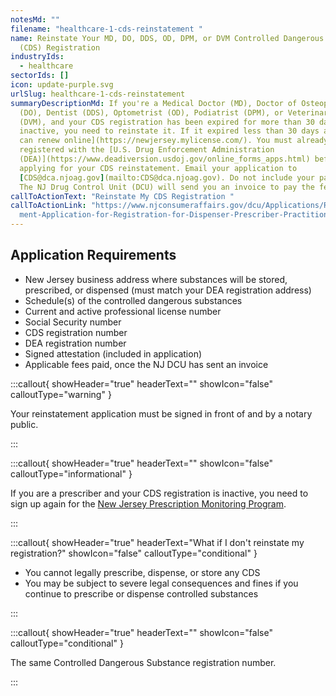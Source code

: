 ```yaml
---
notesMd: ""
filename: "healthcare-1-cds-reinstatement "
name: Reinstate Your MD, DO, DDS, OD, DPM, or DVM Controlled Dangerous Substance
  (CDS) Registration
industryIds:
  - healthcare
sectorIds: []
icon: update-purple.svg
urlSlug: healthcare-1-cds-reinstatement
summaryDescriptionMd: If you're a Medical Doctor (MD), Doctor of Osteopathy
  (DO), Dentist (DDS), Optometrist (OD), Podiatrist (DPM), or Veterinarian
  (DVM), and your CDS registration has been expired for more than 30 days or is
  inactive, you need to reinstate it. If it expired less than 30 days ago, [you
  can renew online](https://newjersey.mylicense.com/). You must already be
  registered with the [U.S. Drug Enforcement Administration
  (DEA)](https://www.deadiversion.usdoj.gov/online_forms_apps.html) before
  applying for your CDS reinstatement. Email your application to
  [CDS@dca.njoag.gov](mailto:CDS@dca.njoag.gov). Do not include your payment.
  The NJ Drug Control Unit (DCU) will send you an invoice to pay the fee online.
callToActionText: "Reinstate My CDS Registration "
callToActionLink: "https://www.njconsumeraffairs.gov/dcu/Applications/Reinstate\
  ment-Application-for-Registration-for-Dispenser-Prescriber-Practitioner.pdf "
---
```

## Application Requirements

* New Jersey business address where substances will be stored, prescribed, or dispensed (must match your DEA registration address)
* Schedule(s) of the controlled dangerous substances
* Current and active professional license number 
* Social Security number
* CDS registration number
* DEA registration number
* Signed attestation (included in application)
* Applicable fees paid, once the NJ DCU has sent an invoice

:::callout{ showHeader="true" headerText="" showIcon="false" calloutType="warning" }

Your reinstatement application must be signed in front of and by a notary public.

:::

:::callout{ showHeader="true" headerText="" showIcon="false" calloutType="informational" }

If you are a prescriber and your CDS registration is inactive, you need to sign up again for the [New Jersey Prescription Monitoring Program](https://www.njconsumeraffairs.gov/pmp/Pages/register.aspx).

:::

:::callout{ showHeader="true" headerText="What if I don't reinstate my registration?" showIcon="false" calloutType="conditional" }



* You cannot legally prescribe, dispense, or store any CDS
* You may be subject to severe legal consequences and fines if you continue to prescribe or dispense controlled substances

:::

:::callout{ showHeader="true" headerText="" showIcon="false" calloutType="conditional" }

The same Controlled Dangerous Substance registration number.

:::